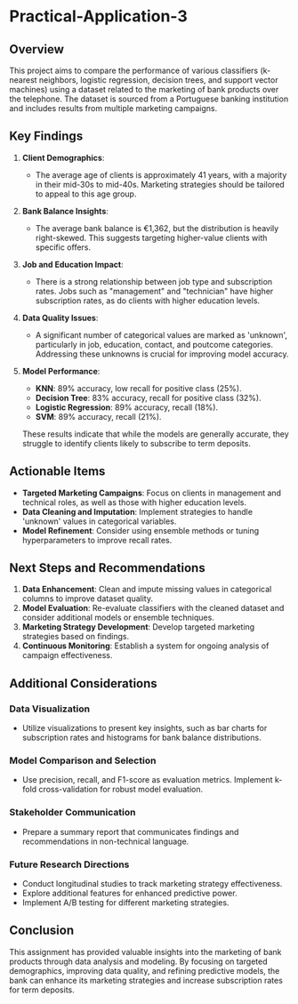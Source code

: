 # Practical-Application-3

## Overview
This project aims to compare the performance of various classifiers (k-nearest neighbors, logistic regression, decision trees, and support vector machines) using a dataset related to the marketing of bank products over the telephone. The dataset is sourced from a Portuguese banking institution and includes results from multiple marketing campaigns.

## Key Findings
1. **Client Demographics**: 
   - The average age of clients is approximately 41 years, with a majority in their mid-30s to mid-40s. Marketing strategies should be tailored to appeal to this age group.

2. **Bank Balance Insights**: 
   - The average bank balance is €1,362, but the distribution is heavily right-skewed. This suggests targeting higher-value clients with specific offers.

3. **Job and Education Impact**: 
   - There is a strong relationship between job type and subscription rates. Jobs such as "management" and "technician" have higher subscription rates, as do clients with higher education levels.

4. **Data Quality Issues**: 
   - A significant number of categorical values are marked as 'unknown', particularly in job, education, contact, and poutcome categories. Addressing these unknowns is crucial for improving model accuracy.

5. **Model Performance**: 
   - **KNN**: 89% accuracy, low recall for positive class (25%).
   - **Decision Tree**: 83% accuracy, recall for positive class (32%).
   - **Logistic Regression**: 89% accuracy, recall (18%).
   - **SVM**: 89% accuracy, recall (21%).

   These results indicate that while the models are generally accurate, they struggle to identify clients likely to subscribe to term deposits.

## Actionable Items
- **Targeted Marketing Campaigns**: Focus on clients in management and technical roles, as well as those with higher education levels.
- **Data Cleaning and Imputation**: Implement strategies to handle 'unknown' values in categorical variables.
- **Model Refinement**: Consider using ensemble methods or tuning hyperparameters to improve recall rates.

## Next Steps and Recommendations
1. **Data Enhancement**: Clean and impute missing values in categorical columns to improve dataset quality.
2. **Model Evaluation**: Re-evaluate classifiers with the cleaned dataset and consider additional models or ensemble techniques.
3. **Marketing Strategy Development**: Develop targeted marketing strategies based on findings.
4. **Continuous Monitoring**: Establish a system for ongoing analysis of campaign effectiveness.

## Additional Considerations
### Data Visualization
- Utilize visualizations to present key insights, such as bar charts for subscription rates and histograms for bank balance distributions.

### Model Comparison and Selection
- Use precision, recall, and F1-score as evaluation metrics. Implement k-fold cross-validation for robust model evaluation.

### Stakeholder Communication
- Prepare a summary report that communicates findings and recommendations in non-technical language.

### Future Research Directions
- Conduct longitudinal studies to track marketing strategy effectiveness.
- Explore additional features for enhanced predictive power.
- Implement A/B testing for different marketing strategies.

## Conclusion
This assignment has provided valuable insights into the marketing of bank products through data analysis and modeling. By focusing on targeted demographics, improving data quality, and refining predictive models, the bank can enhance its marketing strategies and increase subscription rates for term deposits.
